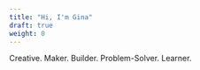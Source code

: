 ```yaml
---
title: "Hi, I'm Gina"
draft: true
weight: 0
---
```


Creative. Maker. Builder. Problem-Solver. Learner.


